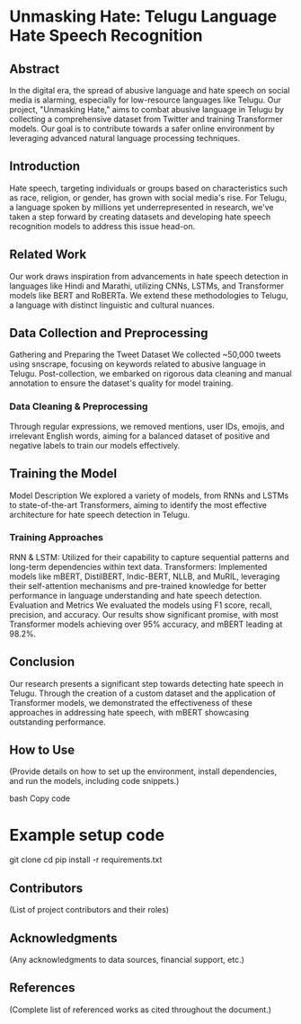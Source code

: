# Unmasking Hate: Telugu Language Hate Speech Recognition
## Abstract
In the digital era, the spread of abusive language and hate speech on social media is alarming, especially for low-resource languages like Telugu. Our project, "Unmasking Hate," aims to combat abusive language in Telugu by collecting a comprehensive dataset from Twitter and training Transformer models. Our goal is to contribute towards a safer online environment by leveraging advanced natural language processing techniques.

## Introduction
Hate speech, targeting individuals or groups based on characteristics such as race, religion, or gender, has grown with social media's rise. For Telugu, a language spoken by millions yet underrepresented in research, we've taken a step forward by creating datasets and developing hate speech recognition models to address this issue head-on.

## Related Work
Our work draws inspiration from advancements in hate speech detection in languages like Hindi and Marathi, utilizing CNNs, LSTMs, and Transformer models like BERT and RoBERTa. We extend these methodologies to Telugu, a language with distinct linguistic and cultural nuances.

## Data Collection and Preprocessing
Gathering and Preparing the Tweet Dataset
We collected ~50,000 tweets using snscrape, focusing on keywords related to abusive language in Telugu. Post-collection, we embarked on rigorous data cleaning and manual annotation to ensure the dataset's quality for model training.

### Data Cleaning & Preprocessing
Through regular expressions, we removed mentions, user IDs, emojis, and irrelevant English words, aiming for a balanced dataset of positive and negative labels to train our models effectively.

## Training the Model
Model Description
We explored a variety of models, from RNNs and LSTMs to state-of-the-art Transformers, aiming to identify the most effective architecture for hate speech detection in Telugu.

### Training Approaches
RNN & LSTM: Utilized for their capability to capture sequential patterns and long-term dependencies within text data.
Transformers: Implemented models like mBERT, DistilBERT, Indic-BERT, NLLB, and MuRIL, leveraging their self-attention mechanisms and pre-trained knowledge for better performance in language understanding and hate speech detection.
Evaluation and Metrics
We evaluated the models using F1 score, recall, precision, and accuracy. Our results show significant promise, with most Transformer models achieving over 95% accuracy, and mBERT leading at 98.2%.

## Conclusion
Our research presents a significant step towards detecting hate speech in Telugu. Through the creation of a custom dataset and the application of Transformer models, we demonstrated the effectiveness of these approaches in addressing hate speech, with mBERT showcasing outstanding performance.

## How to Use
(Provide details on how to set up the environment, install dependencies, and run the models, including code snippets.)

bash
Copy code
# Example setup code
git clone <repository-url>
cd <repository-name>
pip install -r requirements.txt

## Contributors
(List of project contributors and their roles)

## Acknowledgments
(Any acknowledgments to data sources, financial support, etc.)

## References
(Complete list of referenced works as cited throughout the document.)

